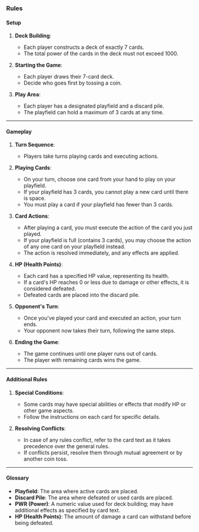 ### Rules

#### **Setup**

1. **Deck Building**:
   - Each player constructs a deck of exactly 7 cards.
   - The total power of the cards in the deck must not exceed 1000.
   
2. **Starting the Game**:
   - Each player draws their 7-card deck.
   - Decide who goes first by tossing a coin.

3. **Play Area**:
   - Each player has a designated playfield and a discard pile.
   - The playfield can hold a maximum of 3 cards at any time.

---

#### **Gameplay**

1. **Turn Sequence**:
   - Players take turns playing cards and executing actions.

2. **Playing Cards**:
   - On your turn, choose one card from your hand to play on your playfield.
   - If your playfield has 3 cards, you cannot play a new card until there is space.
   - You must play a card if your playfield has fewer than 3 cards.

3. **Card Actions**:
   - After playing a card, you must execute the action of the card you just played.
   - If your playfield is full (contains 3 cards), you may choose the action of any one card on your playfield instead.
   - The action is resolved immediately, and any effects are applied.

4. **HP (Health Points)**:
   - Each card has a specified HP value, representing its health.
   - If a card's HP reaches 0 or less due to damage or other effects, it is considered defeated.
   - Defeated cards are placed into the discard pile.

5. **Opponent's Turn**:
   - Once you've played your card and executed an action, your turn ends.
   - Your opponent now takes their turn, following the same steps.

6. **Ending the Game**:
   - The game continues until one player runs out of cards.
   - The player with remaining cards wins the game.

---

#### **Additional Rules**

1. **Special Conditions**:
   - Some cards may have special abilities or effects that modify HP or other game aspects.
   - Follow the instructions on each card for specific details.

2. **Resolving Conflicts**:
   - In case of any rules conflict, refer to the card text as it takes precedence over the general rules.
   - If conflicts persist, resolve them through mutual agreement or by another coin toss.

---

#### **Glossary**

- **Playfield**: The area where active cards are placed.
- **Discard Pile**: The area where defeated or used cards are placed.
- **PWR (Power)**: A numeric value used for deck building; may have additional effects as specified by card text.
- **HP (Health Points)**: The amount of damage a card can withstand before being defeated.